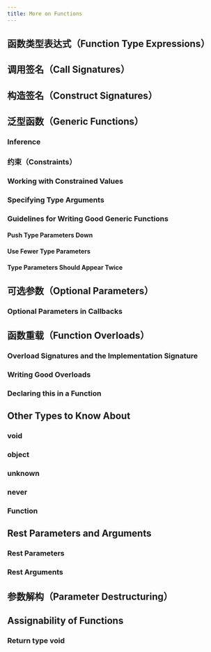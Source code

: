 ```yaml
---
title: More on Functions
---
```


## 函数类型表达式（Function Type Expressions）

## 调用签名（Call Signatures）

## 构造签名（Construct Signatures）

## 泛型函数（Generic Functions）

### Inference

### 约束（Constraints）

### Working with Constrained Values

### Specifying Type Arguments

### Guidelines for Writing Good Generic Functions

#### Push Type Parameters Down

#### Use Fewer Type Parameters

#### Type Parameters Should Appear Twice

## 可选参数（Optional Parameters）

### Optional Parameters in Callbacks

## 函数重载（Function Overloads）

### Overload Signatures and the Implementation Signature

### Writing Good Overloads

### Declaring this in a Function

## Other Types to Know About

### void

### object

### unknown

### never

### Function

## Rest Parameters and Arguments

### Rest Parameters

### Rest Arguments

## 参数解构（Parameter Destructuring）

## Assignability of Functions

### Return type void
